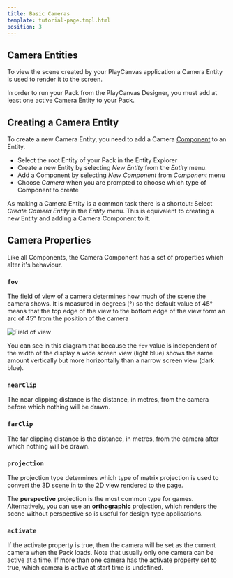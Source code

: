 ```yaml
---
title: Basic Cameras
template: tutorial-page.tmpl.html
position: 3
---
```


## Camera Entities

To view the scene created by your PlayCanvas application a Camera Entity is used to render it to the screen.

In order to run your Pack from the PlayCanvas Designer, you must add at least one active Camera Entity to your Pack.

## Creating a Camera Entity

To create a new Camera Entity, you need to add a Camera [Component][component] to an Entity.

* Select the root Entity of your Pack in the Entity Explorer
* Create a new Entity by selecting *New Entity* from the *Entity* menu.
* Add a Component by selecting *New Component* from *Component* menu
* Choose *Camera* when you are prompted to choose which type of Component to create

As making a Camera Entity is a common task there is a shortcut: Select *Create Camera Entity* in the *Entity* menu.
This is equivalent to creating a new Entity and adding a Camera Component to it.

## Camera Properties

Like all Components, the Camera Component has a set of properties which alter it's behaviour.

### `fov`

The field of view of a camera determines how much of the scene the camera shows. It is measured in degrees (&deg;) so the default value of 45&deg; means that the top edge of the view to the bottom edge of the view form an arc of 45&deg; from the position of the camera

![Field of view](/images/platform/field_of_view.png)

You can see in this diagram that because the `fov` value is independent of the width of the display a wide screen view (light blue) shows the same amount vertically but more horizontally than a narrow screen view (dark blue).

### `nearClip`

The near clipping distance is the distance, in metres, from the camera before which nothing will be drawn.

### `farClip`

The far clipping distance is the distance, in metres, from the camera after which nothing will be drawn.

### `projection`

The projection type determines which type of matrix projection is used to convert the 3D scene in to the 2D view rendered to the page.

The **perspective** projection is the most common type for games. Alternatively, you can use an **orthographic** projection, which renders the scene without perspective so is useful for design-type applications.

### `activate`

If the activate property is true, then the camera will be set as the current camera when the Pack loads. Note that usually only one camera can be active at a time. If more than one camera has the activate property set to true, which camera is active at start time is undefined.


[component]: /user-manual/glossary#component
